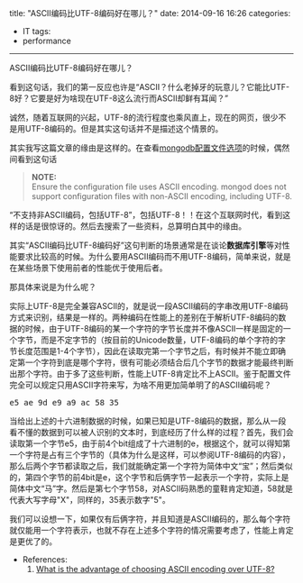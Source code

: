 title: "ASCII编码比UTF-8编码好在哪儿？"
date: 2014-09-16 16:26
categories:
- IT
tags:
- performance
---
ASCII编码比UTF-8编码好在哪儿？

看到这句话，我们的第一反应也许是“ASCII？什么老掉牙的玩意儿？它能比UTF-8好？它要是好为啥现在UTF-8这么流行而ASCII却鲜有耳闻？”

诚然，随着互联网的兴起，UTF-8的流行程度也乘风直上，现在的网页，很少不是用UTF-8编码的。但是其实这句话并不是描述这个情景的。

其实我写这篇文章的缘由是这样的。在查看[mongodb配置文件选项](http://docs.mongodb.org/v2.4/reference/configuration-options/)的时候，偶然间看到这句话

<blockquote>
<strong>NOTE:</strong>
<br>
Ensure the configuration file uses ASCII encoding. mongod does not support configuration files with non-ASCII encoding, including UTF-8.
</blockquote>

“不支持非ASCII编码，包括UTF-8”，包括UTF-8！！在这个互联网时代，看到这样的话是很惊讶的。然后去搜索了一些资料，总算明白其中的缘由。

其实“ASCII编码比UTF-8编码好”这句判断的场景通常是在谈论<strong>数据库引擎</strong>等对性能要求比较高的时候。为什么要用ASCII编码而不用UTF-8编码，简单来说，就是在某些场景下使用前者的性能优于使用后者。

那具体来说是为什么呢？

实际上UTF-8是完全兼容ASCII的，就是说一段ASCII编码的字串改用UTF-8编码方式来识别，结果是一样的。两种编码在性能上的差别在于解析UTF-8编码的数据的时候，由于UTF-8编码的某一个字符的字节长度并不像ASCII一样是固定的一个字节，而是不定字节的（按目前的Unicode数量，UTF-8编码的单个字符的字节长度范围是1-4个字节），因此在读取完第一个字节之后，有时候并不能立即确定第一个字符到底是哪个字符，很有可能必须结合后几个字节的数据才能最终判断出那个字符。由于多了这些判断，性能上UTF-8肯定比不上ASCII。鉴于配置文件完全可以规定只用ASCII字符来写，为啥不用更加简单明了的ASCII编码呢？

<pre>
e5 ae 9d e9 a9 ac 58 35
</pre>

当给出上述的十六进制数据的时候，如果已知是UTF-8编码的数据，那么从一段看不懂的数据到可以被人识别的文本时，到底经历了什么样的过程？首先，我们会读取第一个字节e5，由于前4个bit组成了十六进制的e，根据这个，就可以得知第一个字符是占有三个字节的（具体为什么是这样，可以参阅UTF-8编码的内容），那么后两个字节都读取之后，我们就能确定第一个字符为简体中文“宝”；然后类似的，第四个字节的前4bit是e，这个字节和后俩字节一起表示一个字符，实际上是简体中文“马”字。然后是第七个字节58，对ASCII码熟悉的童鞋肯定知道，58就是代表大写字母"X"，同样的，35表示数字"5"。

我们可以设想一下，如果仅有后俩字符，并且知道是ASCII编码的，那么每个字符就仅能用一个字符表示，也就不存在上述多个字符的情况需要考虑了，性能上肯定是更优了的。


- References:
    1. [What is the advantage of choosing ASCII encoding over UTF-8?](http://programmers.stackexchange.com/questions/97247/what-is-the-advantage-of-choosing-ascii-encoding-over-utf-8)